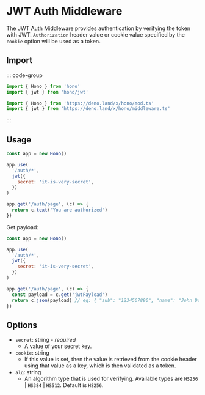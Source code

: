 # JWT Auth Middleware

The JWT Auth Middleware provides authentication by verifying the token with JWT.
`Authorization` header value or cookie value specified by the `cookie` option will be used as a token.

## Import

::: code-group

```ts [npm]
import { Hono } from 'hono'
import { jwt } from 'hono/jwt'
```

```ts [Deno]
import { Hono } from 'https://deno.land/x/hono/mod.ts'
import { jwt } from 'https://deno.land/x/hono/middleware.ts'
```

:::

## Usage

```js
const app = new Hono()

app.use(
  '/auth/*',
  jwt({
    secret: 'it-is-very-secret',
  })
)

app.get('/auth/page', (c) => {
  return c.text('You are authorized')
})
```

Get payload:

```js
const app = new Hono()

app.use(
  '/auth/*',
  jwt({
    secret: 'it-is-very-secret',
  })
)

app.get('/auth/page', (c) => {
  const payload = c.get('jwtPayload')
  return c.json(payload) // eg: { "sub": "1234567890", "name": "John Doe", "iat": 1516239022 }
})
```

## Options

- `secret`: string - _required_
  - A value of your secret key.
- `cookie`: string
  - If this value is set, then the value is retrieved from the cookie header using that value as a key, which is then validated as a token.
- `alg`: string
  - An algorithm type that is used for verifying. Available types are `HS256` | `HS384` | `HS512`. Default is `HS256`.
